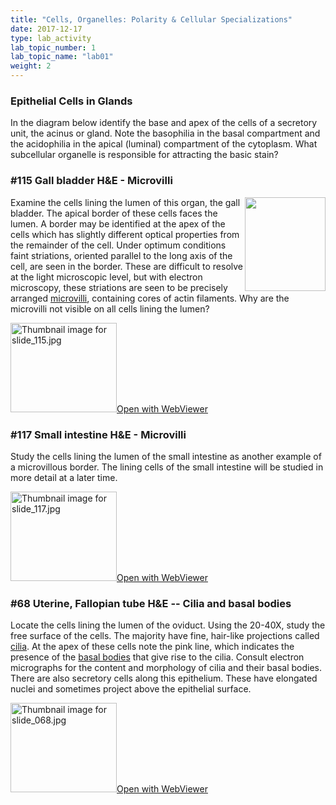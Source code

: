 ```yaml
---
title: "Cells, Organelles: Polarity & Cellular Specializations"
date: 2017-12-17
type: lab_activity
lab_topic_number: 1
lab_topic_name: "lab01"
weight: 2
---
```

<div class="entrybody">
<h3>Epithelial Cells in Glands</h3>

<p>In the diagram below identify the base and apex of the cells of a secretory unit, the acinus or gland. Note the basophilia in the basal compartment and the acidophilia in the apical (luminal) compartment of the cytoplasm. What subcellular organelle is responsible for attracting the basic stain? </p>

<h3>#115 Gall bladder <span class="caps">H&amp;E </span>- Microvilli</h3>

<p><img src="/assets/images/115%20gall%20bladder.jpg" style="width:129px; height:150px; float:right;">Examine the cells lining the lumen of this organ, the gall bladder. The apical border of these cells faces the lumen.  A border may be identified at the apex of the cells which has slightly different optical properties from the remainder of the cell.  Under optimum conditions faint striations, oriented parallel to the long axis of the cell, are seen in the border.  These are difficult to resolve at the light microscopic level, but with electron microscopy, these striations are seen to be precisely arranged <u>microvilli</u>, containing cores of actin filaments. Why are the microvilli not visible on all cells lining the lumen?</p>

<div class="thumbnail"> <a href="http://virtualslides.cumc.columbia.edu/115.svs/view.apml?" target="_blank"><img alt="Thumbnail image for slide_115.jpg" src="/assets/images/slide_115-thumb-170x143-1659.jpg" width="170" height="143" class="mt-image-left"></a><a href="http://virtualslides.cumc.columbia.edu/115.svs/view.apml?" target="_blank">Open with WebViewer</a></div>

<h3>#117 Small intestine <span class="caps">H&amp;E </span>- Microvilli</h3>

<p>Study the cells lining the lumen of the small intestine as another example of a microvillous border.  The lining cells of the small intestine will be studied in more detail at a later time. </p>

<div class="thumbnail"> <a href="http://virtualslides.cumc.columbia.edu/117.svs/view.apml?" target="_blank"><img alt="Thumbnail image for slide_117.jpg" src="/assets/images/slide_117-thumb-170x143-1665.jpg" width="170" height="143" class="mt-image-left"></a><a href="http://virtualslides.cumc.columbia.edu/117.svs/view.apml?" target="_blank">Open with WebViewer</a></div>

<h3>#68 Uterine, Fallopian tube <span class="caps">H&amp;E </span>-- Cilia and basal bodies</h3>

<p>Locate the cells lining the lumen of the oviduct. Using the 20-40X, study the free surface of the cells. The majority have fine, hair-like projections called <u>cilia</u>. At the apex of these cells note the pink line, which indicates the presence of the <u>basal bodies</u> that give rise to the cilia. Consult electron micrographs for the content and morphology of cilia and their basal bodies. There are also secretory cells along this epithelium. These have elongated nuclei and sometimes project above the epithelial surface.</p>

<div class="thumbnail"> <a href="http://virtualslides.cumc.columbia.edu/68.svs/view.apml?" target="_blank"><img alt="Thumbnail image for slide_068.jpg" src="/assets/images/slide_068-thumb-170x143-1551.jpg" width="170" height="143" class="mt-image-left"></a><a href="http://virtualslides.cumc.columbia.edu/68.svs/view.apml?" target="_blank">Open with WebViewer</a></div>
						
						
</div>
